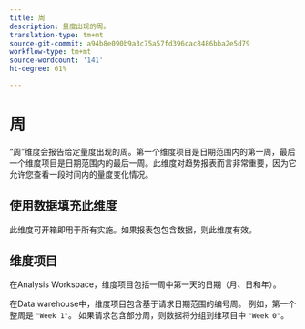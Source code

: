 ```yaml
---
title: 周
description: 量度出现的周。
translation-type: tm+mt
source-git-commit: a94b8e090b9a3c75a57fd396cac8486bba2e5d79
workflow-type: tm+mt
source-wordcount: '141'
ht-degree: 61%

---
```



# 周

“周”维度会报告给定量度出现的周。第一个维度项目是日期范围内的第一周，最后一个维度项目是日期范围内的最后一周。此维度对趋势报表而言非常重要，因为它允许您查看一段时间内的量度变化情况。

## 使用数据填充此维度

此维度可开箱即用于所有实施。如果报表包包含数据，则此维度有效。

## 维度项目

在Analysis Workspace，维度项目包括一周中第一天的日期（月、日和年）。

在Data warehouse中，维度项目包含基于请求日期范围的编号周。 例如，第一个整周是 `"Week 1"`。 如果请求包含部分周，则数据将分组到维项目中 `"Week 0"`。
